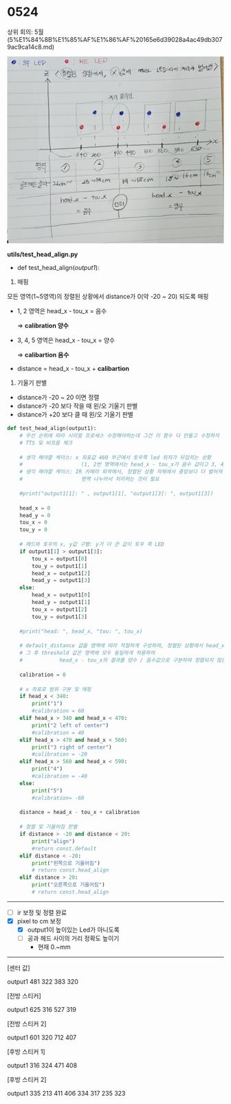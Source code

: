# 0524

상위 회의: 5월 (5%E1%84%8B%E1%85%AF%E1%86%AF%20165e6d39028a4ac49db3079ac9ca14c8.md)

![Untitled](0524%20aed205a3e4d346ea9d8051132f66ff6e/Untitled.png)

**utils/test_head_align.py**

- def test_head_align(*output1*):

1. 매핑

모든 영역(1~5영역)의 정렬된 상황에서 distance가 0(약 -20 ~ 20) 되도록 매핑

- 1, 2 영역은 head_x - tou_x = 음수
    
    ⇒  **calibration 양수**
    
- 3, 4, 5 영역은 head_x - tou_x = 양수
    
    ⇒  **calibartion 음수**
    
- distance = head_x - tou_x + **calibartion**

1. 기울기 판별
- distance가 -20 ~ 20 이면 정렬
- distance가 -20 보다 작을 때 왼/오 기울기 판별
- distance가 +20 보다 클 때 왼/오 기울기 판별

```python
def test_head_align(output1):     
    # 우선 순위에 따라 시리얼 프로세스 수정해야하는데 그건 이 함수 다 만들고 수정하자
    # TTS 및 비프음 체크

    # 생각 해야할 케이스: x 좌표값 460 부근에서 토우쪽 led 위치가 뒤집히는 상황 
    #                   (1, 2번 영역에서는 head_x - tou_x가 음수 값이고 3, 4 5번 영역에서는 head_x - tou_x가 양수 값)
    # 생각 해야할 케이스: IR 카메라 외곽에서, 정렬된 상황 자체에서 중앙보다 더 벌어져 있다.
    #                   영역 나누어서 처리하는 것이 필요

    #print("output1[1]: " , output1[1], "output1[3]: ", output1[3])

    head_x = 0
    head_y = 0
    tou_x = 0
    tou_y = 0

    # 헤드와 토우의 x, y값 구별: y가 더 큰 값이 토우 쪽 LED
    if output1[1] > output1[3]:
        tou_x = output1[0]
        tou_y = output1[1]
        head_x = output1[2]
        head_y = output1[3]
    else:
        head_x = output1[0]
        head_y = output1[1]
        tou_x = output1[2]
        tou_y = output1[3]
    
    #print("head: ", head_x, "tou: ", tou_x) 
    
    # default_distance 값을 영역에 따라 적절하게 구성하여, 정렬된 상황에서 head_x - tou_x가 거의 0이 되도록 맞추기
    # 그 후 threshold 값은 영역에 모두 동일하게 적용하여  
    #            head_x - tou_x의 결과를 양수 / 음수값으로 구분하여 정렬되지 않은 상황의 왼쪽/오른쪽 기울기 판별

    calibration = 0

    # x 좌표로 범위 구분 및 매핑
    if head_x < 340:
        print("1")
        #calibration = 60
    elif head_x > 340 and head_x < 470:
        print("2 left of center")
        #calibration = 40
    elif head_x > 470 and head_x < 560:
        print("3 right of center")
        #calibration = -20
    elif head_x > 560 and head_x < 590:
        print("4")
        #calibration = -40
    else: 
        print("5")
        #calibration= -60

    distance = head_x - tou_x + calibration

    # 정렬 및 기울어짐 판별
    if distance > -20 and distance < 20:
        print("align")
        #return const.default
    elif distance < -20:
        print("왼쪽으로 기울어짐")
        # return const.head_align
    elif distance > 20:
        print("오른쪽으로 기울어짐")
        # return const.head_align

```

---

- [ ]  ir 보정 및 정렬 완료
- [x]  pixel to cm 보정
    - [x]  output1이 높이있는 Led가 아니도록
    - [ ]  공과 헤드 사이의 거리 정확도 높이기
        - 현재 0.~mm

---

[센터 값] 

output1 481 322 383 320 

[전방 스티커]

output1 625 316 527 319 

[전방 스티커 2]

output1 601 320 712 407 

[후방 스티커 1]

output1 316 324 471 408

[후방 스티커 2]

output1 335 213 411 406 334 317 235 323